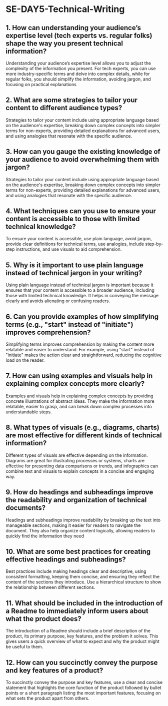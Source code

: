 # SE-DAY5-Technical-Writing
## 1. How can understanding your audience’s expertise level (tech experts vs. regular folks) shape the way you present technical information?

Understanding your audience’s expertise level allows you to adjust the complexity of the information you present. For tech experts, you can use more industry-specific terms and delve into complex details, while for regular folks, you should simplify the information, avoiding jargon, and focusing on practical explanations

## 2. What are some strategies to tailor your content to different audience types?

Strategies to tailor your content include using appropriate language based on the audience's expertise, breaking down complex concepts into simpler terms for non-experts, providing detailed explanations for advanced users, and using analogies that resonate with the specific audience.

## 3. How can you gauge the existing knowledge of your audience to avoid overwhelming them with jargon?

Strategies to tailor your content include using appropriate language based on the audience's expertise, breaking down complex concepts into simpler terms for non-experts, providing detailed explanations for advanced users, and using analogies that resonate with the specific audience.

## 4. What techniques can you use to ensure your content is accessible to those with limited technical knowledge?

To ensure your content is accessible, use plain language, avoid jargon, provide clear definitions for technical terms, use analogies, include step-by-step instructions, and use visuals to aid comprehension.

## 5. Why is it important to use plain language instead of technical jargon in your writing?

Using plain language instead of technical jargon is important because it ensures that your content is accessible to a broader audience, including those with limited technical knowledge. It helps in conveying the message clearly and avoids alienating or confusing readers.

## 6. Can you provide examples of how simplifying terms (e.g., "start" instead of "initiate") improves comprehension?

Simplifying terms improves comprehension by making the content more relatable and easier to understand. For example, using "start" instead of "initiate" makes the action clear and straightforward, reducing the cognitive load on the reader.

## 7. How can using examples and visuals help in explaining complex concepts more clearly?

Examples and visuals help in explaining complex concepts by providing concrete illustrations of abstract ideas. They make the information more relatable, easier to grasp, and can break down complex processes into understandable steps.

## 8. What types of visuals (e.g., diagrams, charts) are most effective for different kinds of technical information?

Different types of visuals are effective depending on the information. Diagrams are great for illustrating processes or systems, charts are effective for presenting data comparisons or trends, and infographics can combine text and visuals to explain concepts in a concise and engaging way.

## 9. How do headings and subheadings improve the readability and organization of technical documents?

Headings and subheadings improve readability by breaking up the text into manageable sections, making it easier for readers to navigate the document. They also help organize content logically, allowing readers to quickly find the information they need

## 10. What are some best practices for creating effective headings and subheadings?

Best practices include making headings clear and descriptive, using consistent formatting, keeping them concise, and ensuring they reflect the content of the sections they introduce. Use a hierarchical structure to show the relationship between different sections.

## 11. What should be included in the introduction of a Readme to immediately inform users about what the product does?

The introduction of a Readme should include a brief description of the product, its primary purpose, key features, and the problem it solves. This gives users a quick overview of what to expect and why the product might be useful to them.

## 12. How can you succinctly convey the purpose and key features of a product?

To succinctly convey the purpose and key features, use a clear and concise statement that highlights the core function of the product followed by bullet points or a short paragraph listing the most important features, focusing on what sets the product apart from others.
